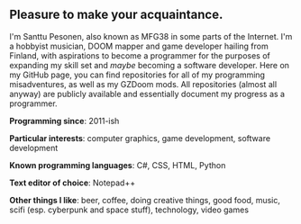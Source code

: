 ## Pleasure to make your acquaintance.

I'm Santtu Pesonen, also known as MFG38 in some parts of the Internet. I'm a hobbyist musician, DOOM mapper and game developer hailing from Finland, with aspirations to become a programmer for the purposes of expanding my skill set and *maybe* becoming a software developer. Here on my GitHub page, you can find repositories for all of my programming misadventures, as well as my GZDoom mods. All repositories (almost all anyway) are publicly available and essentially document my progress as a programmer.

**Programming since**: 2011-ish

**Particular interests**: computer graphics, game development, software development

**Known programming languages**: C#, CSS, HTML, Python

**Text editor of choice**: Notepad++

**Other things I like**: beer, coffee, doing creative things, good food, music, scifi (esp. cyberpunk and space stuff), technology, video games
